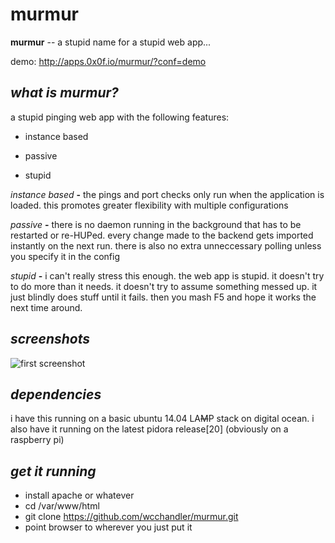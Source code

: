 murmur
======

**murmur** -- a stupid name for a stupid web app...

demo: http://apps.0x0f.io/murmur/?conf=demo

## *what is murmur?*
a stupid pinging web app with the following features:

* instance based

* passive

* stupid

*instance based*
    **-** the pings and port checks only run when the application is loaded.  this promotes greater flexibility with multiple configurations

*passive*
    **-** there is no daemon running in the background that has to be restarted or re-HUPed.  every change made to the backend gets imported instantly on the next run.  there is also no extra unneccessary polling unless you specify it in the config

*stupid*
    **-** i can't really stress this enough.  the web app is stupid.  it doesn't try to do more than it needs.  it doesn't try to assume something messed up.  it just blindly does stuff until it fails.  then you mash F5 and hope it works the next time around.

## *screenshots*
![first screenshot](https://i.imgur.com/ambQS4G.png "first demo screenshot")

## *dependencies*

i have this running on a basic ubuntu 14.04 LA~~M~~P stack on digital ocean.  i also have it running on the latest pidora release[20] (obviously on a raspberry pi)

## *get it running*
* install apache or whatever
* cd /var/www/html
* git clone https://github.com/wcchandler/murmur.git
* point browser to wherever you just put it




